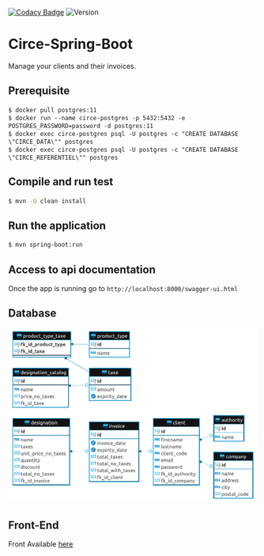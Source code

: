 [comment]: <> "[![CircleCI](https://circleci.com/gh/Kevin-Vu/okayo-facture.svg?style=svg)](https://circleci.com/gh/Kevin-Vu/okayo-facture)"  
[![Codacy Badge](https://app.codacy.com/project/badge/Grade/652838ec809046299d53bb617ca74753)](https://www.codacy.com/gh/Kevin-Vu/circe-spring-boot/dashboard?utm_source=github.com&amp;utm_medium=referral&amp;utm_content=Kevin-Vu/circe-spring-boot&amp;utm_campaign=Badge_Grade)
![Version](https://img.shields.io/badge/version-2.0.0-blue)
# Circe-Spring-Boot

Manage your clients and their invoices.

## Prerequisite
```
$ docker pull postgres:11
$ docker run --name circe-postgres -p 5432:5432 -e POSTGRES_PASSWORD=password -d postgres:11
$ docker exec circe-postgres psql -U postgres -c "CREATE DATABASE \"CIRCE_DATA\"" postgres
$ docker exec circe-postgres psql -U postgres -c "CREATE DATABASE \"CIRCE_REFERENTIEL\"" postgres
```

## Compile and run test
```sh
$ mvn -U clean install
```

## Run the application
```sh
$ mvn spring-boot:run
```

## Access to api documentation
Once the app is running go to `http://localhost:8000/swagger-ui.html`

## Database 
<img src="diagram.png" width="750">

## Front-End
Front Available [here](https://github.com/Kevin-Vu/circe-angular)
